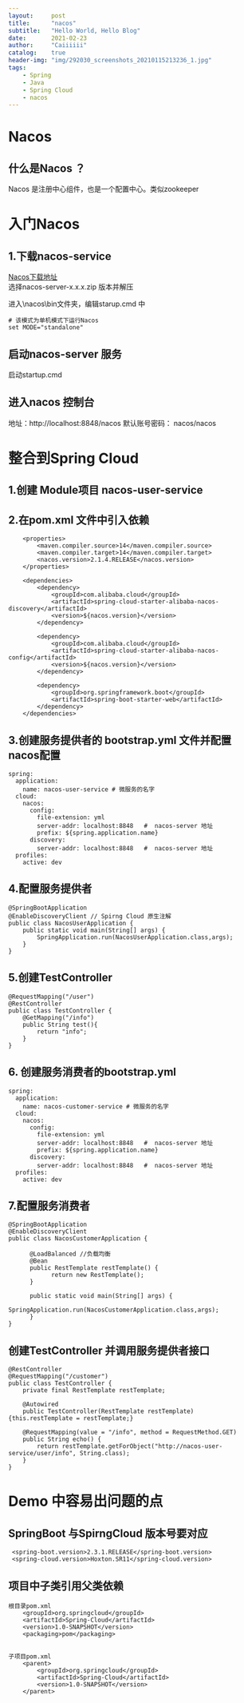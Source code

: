 ```yaml
---
layout:     post
title:      "nacos"
subtitle:   "Hello World, Hello Blog"
date:       2021-02-23
author:     "Caiiiiii"
catalog:    true
header-img: "img/292030_screenshots_20210115213236_1.jpg"
tags:
    - Spring
    - Java  
    - Spring Cloud
    - nacos
---
```


# Nacos

## 什么是Nacos ？
Nacos 是注册中心组件，也是一个配置中心。类似zookeeper

# 入门Nacos

## 1.下载nacos-service
[Nacos下载地址](https://github.com/alibaba/nacos/releases)  
选择nacos-server-x.x.x.zip 版本并解压

进入\nacos\bin文件夹，编辑starup.cmd 中
```
# 该模式为单机模式下运行Nacos
set MODE="standalone"
```

## 启动nacos-server 服务
 启动startup.cmd

## 进入nacos 控制台

地址：http://localhost:8848/nacos
默认账号密码： nacos/nacos


# 整合到Spring Cloud

## 1.创建 Module项目  nacos-user-service

## 2.在pom.xml 文件中引入依赖
```
    <properties>
        <maven.compiler.source>14</maven.compiler.source>
        <maven.compiler.target>14</maven.compiler.target>
        <nacos.version>2.1.4.RELEASE</nacos.version>
    </properties>
    
    <dependencies>
        <dependency>
            <groupId>com.alibaba.cloud</groupId>
            <artifactId>spring-cloud-starter-alibaba-nacos-discovery</artifactId>
            <version>${nacos.version}</version>
        </dependency>

        <dependency>
            <groupId>com.alibaba.cloud</groupId>
            <artifactId>spring-cloud-starter-alibaba-nacos-config</artifactId>
            <version>${nacos.version}</version>
        </dependency>
        
        <dependency>
            <groupId>org.springframework.boot</groupId>
            <artifactId>spring-boot-starter-web</artifactId>
        </dependency>
    </dependencies>
```
## 3.创建服务提供者的 bootstrap.yml 文件并配置nacos配置
```
spring:
  application:
    name: nacos-user-service # 微服务的名字
  cloud:
    nacos:
      config:
        file-extension: yml
        server-addr: localhost:8848   #  nacos-server 地址
        prefix: ${spring.application.name} 
      discovery:
        server-addr: localhost:8848   #  nacos-server 地址
  profiles:
    active: dev
```


## 4.配置服务提供者
```
@SpringBootApplication
@EnableDiscoveryClient // Spirng Cloud 原生注解
public class NacosUserApplication {
    public static void main(String[] args) {
        SpringApplication.run(NacosUserApplication.class,args);
    }
}
```

## 5.创建TestController
```
@RequestMapping("/user")
@RestController
public class TestController {
    @GetMapping("/info")
    public String test(){
        return "info";
    }
}

```


## 6. 创建服务消费者的bootstrap.yml 
```
spring:
  application:
    name: nacos-customer-service # 微服务的名字
  cloud:
    nacos:
      config:
        file-extension: yml
        server-addr: localhost:8848   #  nacos-server 地址
        prefix: ${spring.application.name}
      discovery:
        server-addr: localhost:8848   #  nacos-server 地址
  profiles:
    active: dev
```

## 7.配置服务消费者
```
@SpringBootApplication
@EnableDiscoveryClient
public class NacosCustomerApplication {

      @LoadBalanced //负载均衡
      @Bean
      public RestTemplate restTemplate() {
            return new RestTemplate();
      }

      public static void main(String[] args) {
            SpringApplication.run(NacosCustomerApplication.class,args);
      }
}
```

## 创建TestController 并调用服务提供者接口
```
@RestController
@RequestMapping("/customer")
public class TestController {
    private final RestTemplate restTemplate;

    @Autowired
    public TestController(RestTemplate restTemplate) {this.restTemplate = restTemplate;}

    @RequestMapping(value = "/info", method = RequestMethod.GET)
    public String echo() {
        return restTemplate.getForObject("http://nacos-user-service/user/info", String.class);
    }
}
```


# Demo 中容易出问题的点
## SpringBoot 与SpirngCloud 版本号要对应
```
 <spring-boot.version>2.3.1.RELEASE</spring-boot.version>
 <spring-cloud.version>Hoxton.SR11</spring-cloud.version>
```

## 项目中子类引用父类依赖
```
根目录pom.xml
    <groupId>org.springcloud</groupId>
    <artifactId>Spring-Cloud</artifactId>
    <version>1.0-SNAPSHOT</version>
    <packaging>pom</packaging>


子项目pom.xml
    <parent>
        <groupId>org.springcloud</groupId>
        <artifactId>Spring-Cloud</artifactId>
        <version>1.0-SNAPSHOT</version>
    </parent>
```


